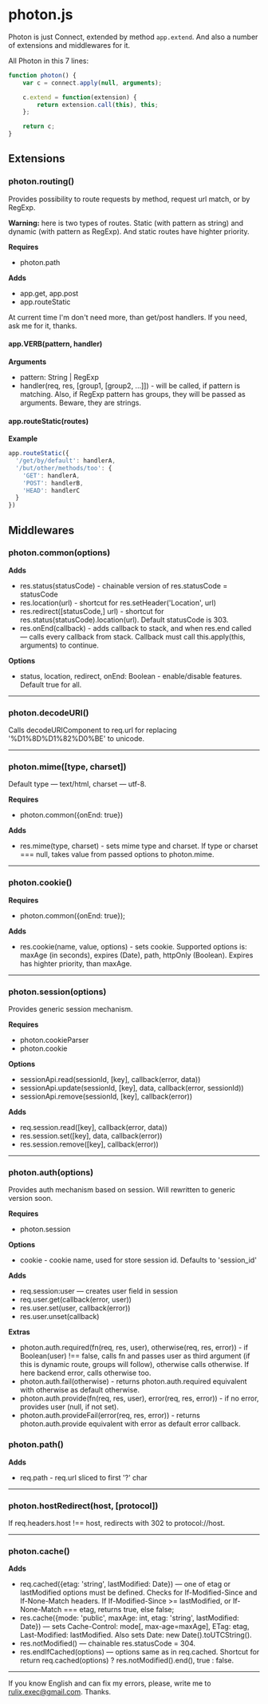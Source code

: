 # photon.js

Photon is just Connect, extended by method `app.extend`. And also a number of extensions and middlewares for it.

All Photon in this 7 lines:

```javascript
function photon() {
    var c = connect.apply(null, arguments);

    c.extend = function(extension) {
        return extension.call(this), this;
    };

    return c;
}
```

## Extensions
### photon.routing()

Provides possibility to route requests by method, request url match, or by RegExp.

**Warning:** here is two types of routes. Static (with pattern as string) and dynamic (with pattern as RegExp). And static routes have highter priority.

__Requires__

* photon.path

__Adds__

* app.get, app.post
* app.routeStatic

At current time I'm don't need more, than get/post handlers. If you need, ask me for it, thanks.

#### app.VERB(pattern, handler)

__Arguments__

* pattern: String | RegExp
* handler(req, res, [group1, [group2, ...]]) - will be called, if pattern is matching. Also, if RegExp pattern has groups, they will be passed as arguments. Beware, they are strings.

#### app.routeStatic(routes)

__Example__

```javascript
app.routeStatic({
  '/get/by/default': handlerA,
  '/but/other/methods/too': {
    'GET': handlerA,
    'POST': handlerB,
    'HEAD': handlerC
  }
})
```

## Middlewares
### photon.common(options)

__Adds__

* res.status(statusCode) - chainable version of res.statusCode = statusCode
* res.location(url) - shortcut for res.setHeader('Location', url)
* res.redirect([statusCode,] url) - shortcut for res.status(statusCode).location(url). Default statusCode is 303.
* res.onEnd(callback) - adds callback to stack, and when res.end called — calls every callback from stack. Callback must call this.apply(this, arguments) to continue.

__Options__

* status, location, redirect, onEnd: Boolean - enable/disable features. Default true for all.

----------------------------------------

### photon.decodeURI()

Calls decodeURIComponent to req.url for replacing '%D1%8D%D1%82%D0%BE' to unicode.

----------------------------------------

### photon.mime([type, charset])

Default type — text/html, charset — utf-8.

__Requires__

* photon.common({onEnd: true})

__Adds__

* res.mime(type, charset) - sets mime type and charset. If type or charset === null, takes value from passed options to photon.mime.

----------------------------------------

### photon.cookie()

__Requires__

* photon.common({onEnd: true});

__Adds__

* res.cookie(name, value, options) - sets cookie. Supported options is: maxAge (in seconds), expires (Date), path, httpOnly (Boolean). Expires has highter priority, than maxAge.

----------------------------------------

### photon.session(options)

Provides generic session mechanism.

__Requires__

* photon.cookieParser
* photon.cookie

__Options__

* sessionApi.read(sessionId, [key], callback(error, data))
* sessionApi.update(sessionId, [key], data, callback(error, sessionId))
* sessionApi.remove(sessionId, [key], callback(error))

__Adds__

* req.session.read([key], callback(error, data))
* res.session.set([key], data, callback(error))
* res.session.remove([key], callback(error))

----------------------------------------

### photon.auth(options)

Provides auth mechanism based on session. Will rewritten to generic version soon.

__Requires__

* photon.session

__Options__

* cookie - cookie name, used for store session id. Defaults to 'session_id'

__Adds__

* req.session:user — creates user field in session
* req.user.get(callback(error, user))
* res.user.set(user, callback(error))
* res.user.unset(callback)

__Extras__

* photon.auth.required(fn(req, res, user), otherwise(req, res, error)) - if Boolean(user) !== false, calls fn and passes user as third argument (if this is dynamic route, groups will follow), otherwise calls otherwise. If here backend error, calls otherwise too.
* photon.auth.fail(otherwise) - returns photon.auth.required equivalent with otherwise as default otherwise.
* photon.auth.provide(fn(req, res, user), error(req, res, error)) - if no error, provides user (null, if not set).
* photon.auth.provideFail(error(req, res, error)) - returns photon.auth.provide equivalent with error as default error callback.

### photon.path()

__Adds__

* req.path - req.url sliced to first '?' char

----------------------------------------

### photon.hostRedirect(host, [protocol])

If req.headers.host !== host, redirects with 302 to protocol://host.

----------------------------------------

### photon.cache()

__Adds__
* req.cached({etag: 'string', lastModified: Date}) — one of etag or lastModified options must be defined. Checks for If-Modified-Since and If-None-Match headers. If If-Modified-Since >= lastModified, or If-None-Match === etag, returns true, else false;
* res.cache({mode: 'public', maxAge: int, etag: 'string', lastModified: Date}) — sets Cache-Control: mode[, max-age=maxAge], ETag: etag, Last-Modified: lastModified. Also sets Date: new Date().toUTCString().
* res.notModified() — chainable res.statusCode = 304.
* res.endIfCached(options) — options same as in req.cached. Shortcut for return req.cached(options) ? res.notModified().end(), true : false.

----------------------------------------

If you know English and can fix my errors, please, write me to [rulix.exec@gmail.com](mailto:rulix.exec@gmail.com). Thanks.

